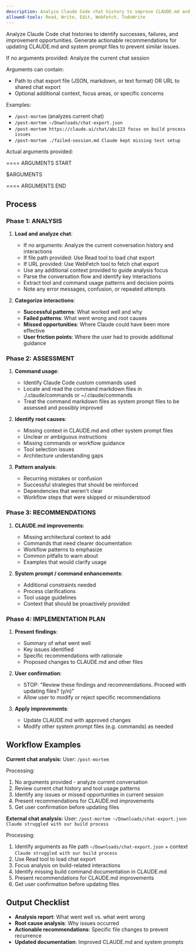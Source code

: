 ```yaml
---
description: Analyze Claude Code chat history to improve CLAUDE.md and system prompts
allowed-tools: Read, Write, Edit, WebFetch, TodoWrite
---
```


Analyze Claude Code chat histories to identify successes, failures, and improvement opportunities. Generate actionable recommendations for updating CLAUDE.md and system prompt files to prevent similar issues.

If no arguments provided: Analyze the current chat session

Arguments can contain:

- Path to chat export file (JSON, markdown, or text format) OR URL to shared chat export
- Optional additional context, focus areas, or specific concerns

Examples:

- `/post-mortem` (analyzes current chat)
- `/post-mortem ~/Downloads/chat-export.json`
- `/post-mortem https://claude.ai/chat/abc123 focus on build process issues`
- `/post-mortem ./failed-session.md Claude kept missing test setup`

Actual arguments provided:

==== ARGUMENTS START

$ARGUMENTS

==== ARGUMENTS END

## Process

### Phase 1: ANALYSIS

1. **Load and analyze chat**:

   - If no arguments: Analyze the current conversation history and interactions
   - If file path provided: Use Read tool to load chat export
   - If URL provided: Use WebFetch tool to fetch chat export
   - Use any additional context provided to guide analysis focus
   - Parse the conversation flow and identify key interactions
   - Extract tool and command usage patterns and decision points
   - Note any error messages, confusion, or repeated attempts

2. **Categorize interactions**:
   - **Successful patterns**: What worked well and why
   - **Failed patterns**: What went wrong and root causes
   - **Missed opportunities**: Where Claude could have been more effective
   - **User friction points**: Where the user had to provide additional guidance

### Phase 2: ASSESSMENT

1. **Command usage**:

   - Identify Claude Code custom commands used
   - Locate and read the command markdown files in ./.claude/commands or ~/.claude/commands
   - Treat the command markdown files as system prompt files to be assessed and possibly improved

2. **Identify root causes**:

   - Missing context in CLAUDE.md and other system prompt files
   - Unclear or ambiguous instructions
   - Missing commands or workflow guidance
   - Tool selection issues
   - Architecture understanding gaps

3. **Pattern analysis**:

   - Recurring mistakes or confusion
   - Successful strategies that should be reinforced
   - Dependencies that weren't clear
   - Workflow steps that were skipped or misunderstood

### Phase 3: RECOMMENDATIONS

1. **CLAUDE.md improvements**:

   - Missing architectural context to add
   - Commands that need clearer documentation
   - Workflow patterns to emphasize
   - Common pitfalls to warn about
   - Examples that would clarify usage

2. **System prompt / command enhancements**:
   - Additional constraints needed
   - Process clarifications
   - Tool usage guidelines
   - Context that should be proactively provided

### Phase 4: IMPLEMENTATION PLAN

1. **Present findings**:

   - Summary of what went well
   - Key issues identified
   - Specific recommendations with rationale
   - Proposed changes to CLAUDE.md and other files

2. **User confirmation**:

   - STOP: "Review these findings and recommendations. Proceed with updating files? (y/n)"
   - Allow user to modify or reject specific recommendations

3. **Apply improvements**:
   - Update CLAUDE.md with approved changes
   - Modify other system prompt files (e.g. commands) as needed

## Workflow Examples

**Current chat analysis:**
User: `/post-mortem`

Processing:

1. No arguments provided - analyze current conversation
2. Review current chat history and tool usage patterns
3. Identify any issues or missed opportunities in current session
4. Present recommendations for CLAUDE.md improvements
5. Get user confirmation before updating files

**External chat analysis:**
User: `/post-mortem ~/Downloads/chat-export.json Claude struggled with our build process`

Processing:

1. Identify arguments as file path `~/Downloads/chat-export.json` + context `Claude struggled with our build process`
2. Use Read tool to load chat export
3. Focus analysis on build-related interactions
4. Identify missing build command documentation in CLAUDE.md
5. Present recommendations for CLAUDE.md improvements
6. Get user confirmation before updating files

## Output Checklist

- **Analysis report**: What went well vs. what went wrong
- **Root cause analysis**: Why issues occurred
- **Actionable recommendations**: Specific file changes to prevent recurrence
- **Updated documentation**: Improved CLAUDE.md and system prompts
